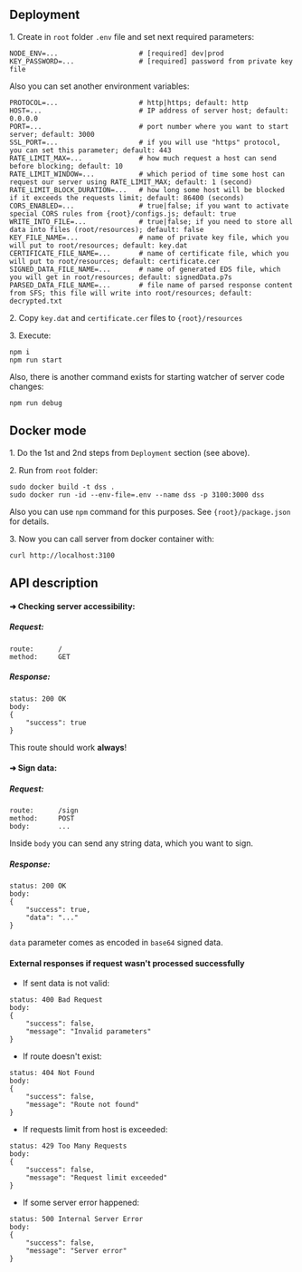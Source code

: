 ## Deployment
1\. Create in `root` folder `.env` file and set next required parameters: 
```
NODE_ENV=...                    # [required] dev|prod
KEY_PASSWORD=...                # [required] password from private key file
```
Also you can set another environment variables:
```
PROTOCOL=...                    # http|https; default: http
HOST=...                        # IP address of server host; default: 0.0.0.0
PORT=...                        # port number where you want to start server; default: 3000
SSL_PORT=...                    # if you will use "https" protocol, you can set this parameter; default: 443
RATE_LIMIT_MAX=...              # how much request a host can send before blocking; default: 10 
RATE_LIMIT_WINDOW=...           # which period of time some host can request our server using RATE_LIMIT_MAX; default: 1 (second)
RATE_LIMIT_BLOCK_DURATION=...   # how long some host will be blocked if it exceeds the requests limit; default: 86400 (seconds)
CORS_ENABLED=...                # true|false; if you want to activate special CORS rules from {root}/configs.js; default: true
WRITE_INTO_FILE=...             # true|false; if you need to store all data into files (root/resources); default: false
KEY_FILE_NAME=...               # name of private key file, which you will put to root/resources; default: key.dat
CERTIFICATE_FILE_NAME=...       # name of certificate file, which you will put to root/resources; default: certificate.cer
SIGNED_DATA_FILE_NAME=...       # name of generated EDS file, which you will get in root/resources; default: signedData.p7s
PARSED_DATA_FILE_NAME=...       # file name of parsed response content from SFS; this file will write into root/resources; default: decrypted.txt
```

2\. Copy `key.dat` and `certificate.cer` files to `{root}/resources`

3\. Execute:
```
npm i
npm run start
```
Also, there is another command exists for starting watcher of server code changes:
```
npm run debug
``` 

## Docker mode
1\. Do the 1st and 2nd steps from `Deployment` section (see above).

2\. Run from `root` folder:
```
sudo docker build -t dss .
sudo docker run -id --env-file=.env --name dss -p 3100:3000 dss
```
Also you can use `npm` command for this purposes. See `{root}/package.json` for details. 

3\. Now you can call server from docker container with:
```
curl http://localhost:3100 
``` 

## API description

#### ➜ Checking server accessibility:
##### Request:
```
route:      /
method:     GET
```
##### Response:
```
status: 200 OK
body:
{
    "success": true
}
```
This route should work **always**! 

#### ➜ Sign data:
##### Request:
```
route:      /sign
method:     POST
body:       ...
```
Inside `body` you can send any string data, which you want to sign.

##### Response:
```
status: 200 OK
body:
{
    "success": true,
    "data": "..."
}
```
`data` parameter comes as encoded in `base64` signed data.

#### External responses if request wasn't processed successfully
- If sent data is not valid:
```
status: 400 Bad Request
body:
{
    "success": false,
    "message": "Invalid parameters"
}
```

- If route doesn't exist:
```
status: 404 Not Found
body:
{
    "success": false,
    "message": "Route not found"
}
```

- If requests limit from host is exceeded:
```
status: 429 Too Many Requests
body:
{
    "success": false,
    "message": "Request limit exceeded"
}
```

- If some server error happened:
```
status: 500 Internal Server Error
body:
{
    "success": false,
    "message": "Server error"
}
```
